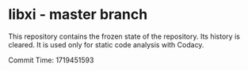 # libxi - master branch

This repository contains the frozen state of the repository.
Its history is cleared. It is used only for static code
analysis with Codacy.

Commit Time: 1719451593